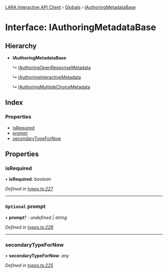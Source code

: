 [LARA Interactive API Client](../README.md) › [Globals](../globals.md) › [IAuthoringMetadataBase](iauthoringmetadatabase.md)

# Interface: IAuthoringMetadataBase

## Hierarchy

* **IAuthoringMetadataBase**

  ↳ [IAuthoringOpenResponseMetadata](iauthoringopenresponsemetadata.md)

  ↳ [IAuthoringInteractiveMetadata](iauthoringinteractivemetadata.md)

  ↳ [IAuthoringMultipleChoiceMetadata](iauthoringmultiplechoicemetadata.md)

## Index

### Properties

* [isRequired](iauthoringmetadatabase.md#isrequired)
* [prompt](iauthoringmetadatabase.md#optional-prompt)
* [secondaryTypeForNow](iauthoringmetadatabase.md#secondarytypefornow)

## Properties

###  isRequired

• **isRequired**: *boolean*

*Defined in [types.ts:227](../../../lara-typescript/src/interactive-api-client/types.ts#L227)*

___

### `Optional` prompt

• **prompt**? : *undefined | string*

*Defined in [types.ts:228](../../../lara-typescript/src/interactive-api-client/types.ts#L228)*

___

###  secondaryTypeForNow

• **secondaryTypeForNow**: *any*

*Defined in [types.ts:225](../../../lara-typescript/src/interactive-api-client/types.ts#L225)*
